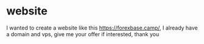 # website
I wanted to create a website like this https://forexbase.camp/, I already have a domain and vps, give me your offer if interested, thank you
